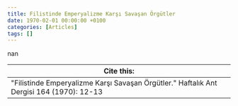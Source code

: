 ```yaml
---
title: Filistinde Emperyalizme Karşı Savaşan Örgütler
date: 1970-02-01 00:00:00 +0100
categories: [Articles]
tags: []
---
```


nan

| Cite this:   |
|--------|
| "Filistinde Emperyalizme Karşı Savaşan Örgütler." Haftalık Ant Dergisi 164 (1970): 12-13 

